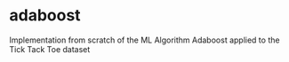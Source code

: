 # adaboost
Implementation from scratch of the ML Algorithm Adaboost applied to the Tick Tack Toe dataset
